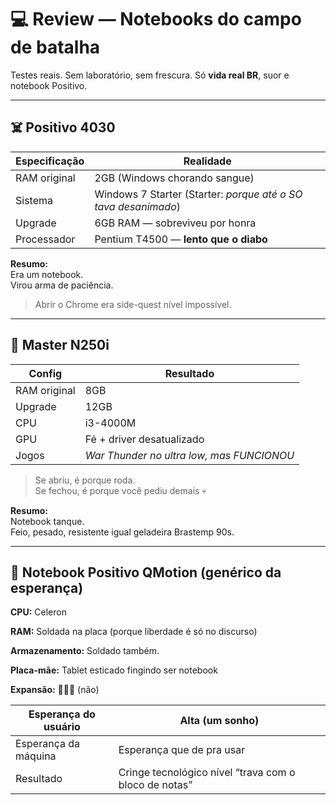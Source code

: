 # 💻 Review — Notebooks do campo de batalha

Testes reais. Sem laboratório, sem frescura. Só **vida real BR**, suor e notebook Positivo.

---

## ☠️ Positivo 4030

| Especificação | Realidade |
|---|---|
RAM original | 2GB (Windows chorando sangue)  
Sistema | Windows 7 Starter (Starter: *porque até o SO tava desanimado*)  
Upgrade | 6GB RAM — sobreviveu por honra  
Processador | Pentium T4500 — **lento que o diabo**  

**Resumo:**  
Era um notebook.  
Virou arma de paciência.  

> Abrir o Chrome era side-quest nível impossível.


---

## 💪 Master N250i

| Config | Resultado |
|---|---|
RAM original | 8GB  
Upgrade | 12GB  
CPU | i3-4000M  
GPU | Fé + driver desatualizado  
Jogos | *War Thunder no ultra low, mas FUNCIONOU*  

> Se abriu, é porque roda.  
> Se fechou, é porque você pediu demais 💀

**Resumo:**  
Notebook tanque.  
Feio, pesado, resistente igual geladeira Brastemp 90s.

---

## 🤡 Notebook Positivo QMotion (genérico da esperança)


**CPU:** Celeron 

**RAM:** Soldada na placa (porque liberdade é só no discurso)  

**Armazenamento:** Soldado também.

**Placa-mãe:** Tablet esticado fingindo ser notebook  

**Expansão:** 🤣🤣🤣 (não)  

| Esperança do usuário | Alta (um sonho) |
|---|---|
| Esperança da máquina | Esperança que de pra usar |
| Resultado | Cringe tecnológico nível “trava com o bloco de notas” |




